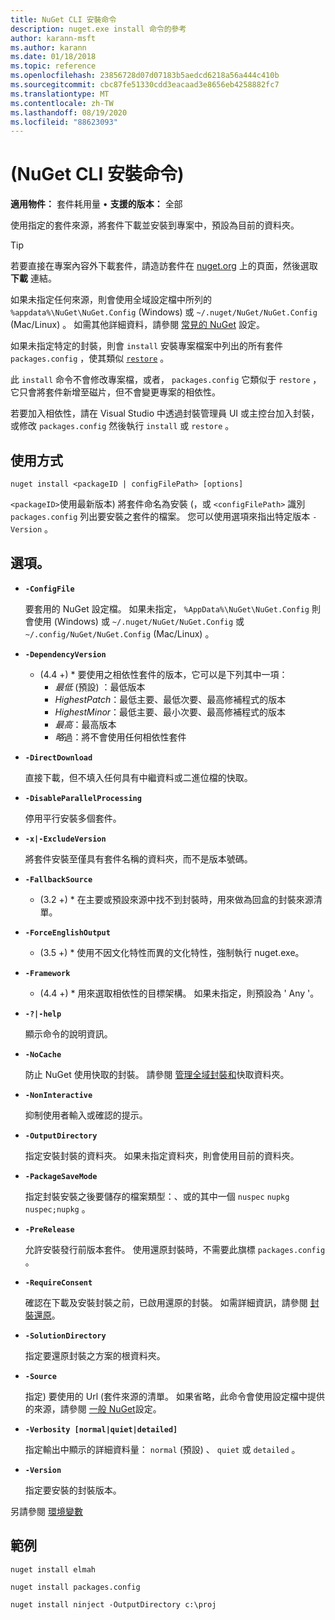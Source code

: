 ```yaml
---
title: NuGet CLI 安裝命令
description: nuget.exe install 命令的參考
author: karann-msft
ms.author: karann
ms.date: 01/18/2018
ms.topic: reference
ms.openlocfilehash: 23856728d07d07183b5aedcd6218a56a444c410b
ms.sourcegitcommit: cbc87fe51330cdd3eacaad3e8656eb4258882fc7
ms.translationtype: MT
ms.contentlocale: zh-TW
ms.lasthandoff: 08/19/2020
ms.locfileid: "88623093"
---
```

# <a name="install-command-nuget-cli"></a> (NuGet CLI 安裝命令) 

**適用物件：** 套件耗用量 &bullet; **支援的版本：** 全部

使用指定的套件來源，將套件下載並安裝到專案中，預設為目前的資料夾。

> [!Tip]
> 若要直接在專案內容外下載套件，請造訪套件在 [nuget.org](https://www.nuget.org) 上的頁面，然後選取 **下載** 連結。

如果未指定任何來源，則會使用全域設定檔中所列的 `%appdata%\NuGet\NuGet.Config` (Windows) 或 `~/.nuget/NuGet/NuGet.Config` (Mac/Linux) 。 如需其他詳細資料，請參閱 [常見的 NuGet](../../consume-packages/configuring-nuget-behavior.md) 設定。

如果未指定特定的封裝，則會 `install` 安裝專案檔案中列出的所有套件 `packages.config` ，使其類似 [`restore`](cli-ref-restore.md) 。

此 `install` 命令不會修改專案檔，或者， `packages.config` 它類似于 `restore` ，它只會將套件新增至磁片，但不會變更專案的相依性。

若要加入相依性，請在 Visual Studio 中透過封裝管理員 UI 或主控台加入封裝，或修改 `packages.config` 然後執行 `install` 或 `restore` 。

## <a name="usage"></a>使用方式

```cli
nuget install <packageID | configFilePath> [options]
```

`<packageID>`使用最新版本) 將套件命名為安裝 (，或 `<configFilePath>` 識別 `packages.config` 列出要安裝之套件的檔案。 您可以使用選項來指出特定版本 `-Version` 。

## <a name="options"></a>選項。

- **`-ConfigFile`**

  要套用的 NuGet 設定檔。 如果未指定， `%AppData%\NuGet\NuGet.Config` 則會使用 (Windows) 或 `~/.nuget/NuGet/NuGet.Config` 或 `~/.config/NuGet/NuGet.Config` (Mac/Linux) 。

- **`-DependencyVersion`**

  * (4.4 +) * 要使用之相依性套件的版本，它可以是下列其中一項：<br/><ul><li>*最低* (預設) ：最低版本</li><li>*HighestPatch*：最低主要、最低次要、最高修補程式的版本</li><li>*HighestMinor*：最低主要、最小次要、最高修補程式的版本</li><li>*最高*：最高版本</li><li>*略*過：將不會使用任何相依性套件</li></ul>

- **`-DirectDownload`**

  直接下載，但不填入任何具有中繼資料或二進位檔的快取。

- **`-DisableParallelProcessing`**

  停用平行安裝多個套件。

- **`-x|-ExcludeVersion`**

  將套件安裝至僅具有套件名稱的資料夾，而不是版本號碼。

- **`-FallbackSource`**

  * (3.2 +) * 在主要或預設來源中找不到封裝時，用來做為回盒的封裝來源清單。

- **`-ForceEnglishOutput`**

  * (3.5 +) * 使用不因文化特性而異的文化特性，強制執行 nuget.exe。

- **`-Framework`**

  * (4.4 +) * 用來選取相依性的目標架構。 如果未指定，則預設為 ' Any '。

- **`-?|-help`**

  顯示命令的說明資訊。

- **`-NoCache`**

  防止 NuGet 使用快取的封裝。 請參閱 [管理全域封裝和](../../consume-packages/managing-the-global-packages-and-cache-folders.md)快取資料夾。

- **`-NonInteractive`**

  抑制使用者輸入或確認的提示。

- **`-OutputDirectory`**

  指定安裝封裝的資料夾。 如果未指定資料夾，則會使用目前的資料夾。

- **`-PackageSaveMode`**

  指定封裝安裝之後要儲存的檔案類型：、或的其中一個 `nuspec` `nupkg` `nuspec;nupkg` 。

- **`-PreRelease`**

  允許安裝發行前版本套件。 使用還原封裝時，不需要此旗標 `packages.config` 。

- **`-RequireConsent`**

  確認在下載及安裝封裝之前，已啟用還原的封裝。 如需詳細資訊，請參閱 [封裝還原](../../consume-packages/package-restore.md)。

- **`-SolutionDirectory`**

  指定要還原封裝之方案的根資料夾。

- **`-Source`**

   指定) 要使用的 Url (套件來源的清單。 如果省略，此命令會使用設定檔中提供的來源，請參閱 [一般 NuGet](../../consume-packages/configuring-nuget-behavior.md)設定。

- **`-Verbosity [normal|quiet|detailed]`**

  指定輸出中顯示的詳細資料量： `normal` (預設) 、 `quiet` 或 `detailed` 。

- **`-Version`**

  指定要安裝的封裝版本。

另請參閱 [環境變數](cli-ref-environment-variables.md)

## <a name="examples"></a>範例

```cli
nuget install elmah

nuget install packages.config

nuget install ninject -OutputDirectory c:\proj
```
